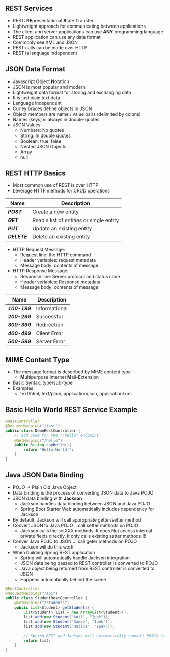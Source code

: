 ## REST Services
* REST: **RE**presentational **S**tate **T**ransfer
* Lightweight approach for communicating between applications
* The client and server applications can use **ANY** programming language
* REST application can use any data format
* Commonly see XML and JSON
* REST calls can be made over HTTP
* REST is language independent

## JSON Data Format
* **J**avascript **O**bject **N**otation
* JSON is most popular and modern
* Lightweight data format for storing and exchanging data
* It is just plain text data
* Language independent
* Curley braces define objects in JSON
* Object members are name / value pairs (delimited by colons)
* Names (keys) is always in double-quotes
* JSON Values:
    * Numbers: No quotes
    * String: In double quotes
    * Boolean: true, false
    * Nested JSON Objects
    * Array
    * null

## REST HTTP Basics
* Most common use of REST is over HTTP
* Leverage HTTP methods for CRUD operations

Name | Description |
--- | --- |
***POST*** | Create a new entity|
***GET*** | Read a list of entities or single entity |
***PUT*** | Update an existing entity |
***DELETE*** | Delete an existing entity |

* HTTP Request Message:
    * Request line: the HTTP command
    * Header veriables: request metadata
    * Message body: contents of message
* HTTP Response Message:
    * Response line: Server protocol and status code
    * Header veriables: Response metadata
    * Message body: contents of message

Name | Description |
--- | --- |
***100-199*** | Informational |
***200-299*** | Successful |
***300-399*** | Redirection |
***400-499*** | Client Error |
***500-599*** | Server Error |

## MIME Content Type
* The message format is described by MIME content type
    * **M**ultipurpose **I**nternet **M**ail-**E**xtension
* Basic Syntax: type/sub-type
* Examples:
    * text/html, text/plain, application/json, application/xml

## Basic Hello World REST Service Example
```Java
@RestController
@RequestMapping("/test")
public class DemoRestController {
    // add code for the "/hello" endpoint
    @GetMapping("/hello")
    public String sayHello(){
        return "Hello World!";
    }
}
```

## Java JSON Data Binding
* POJO -> Plain Old Java Object
* Data binding is the process of converting JSON data to Java POJO
* JSON data binding with **Jackson**
    * Jackson handles data binding between JSON and Java POJO
    * Spring Boot Starter Web automatically includes dependency for Jackson
* By default, Jackson will call appropriate getter/setter method
* Convert JSON to Java POJO .. call setter methods on POJO
    * Jackson calls the setXXX methods. It does Not access internal private fields directly. It only calls existing setter methods !!!
* Conver Java POJO to JSON ... call geter methods on POJO
    * Jackson will do this work
* When building Spring REST application
    * Spring will automatically handle Jackson integration
    * JSON data being passed to REST controller is converted to POJO
    * Java object being returned from REST controller is converted to JSON
    * Happens automatically behind the scene

```Java
@RestController
@RequestMapping("/api")
public class StudentRestController {
    @GetMapping("/students")
    public List<Student> getStudents(){
        List<Student> list = new ArrayList<Student>();
        list.add(new Student("Anil", "Ipek"));
        list.add(new Student("Gamze", "Ipek"));
        list.add(new Student("Hatice", "Ipek"));

        // Spring REST and Jackson will automatically convert POJOs to JSON
        return list;
    }
}
```